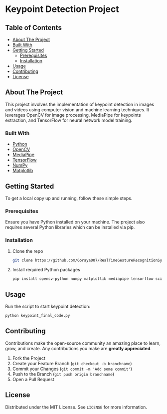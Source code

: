 # Keypoint Detection Project

## Table of Contents
- [About The Project](#about-the-project)
- [Built With](#built-with)
- [Getting Started](#getting-started)
  - [Prerequisites](#prerequisites)
  - [Installation](#installation)
- [Usage](#usage)
- [Contributing](#contributing)
- [License](#license)

## About The Project
This project involves the implementation of keypoint detection in images and videos using computer vision and machine learning techniques. It leverages OpenCV for image processing, MediaPipe for keypoints extraction, and TensorFlow for neural network model training.

### Built With
- [Python](https://www.python.org/)
- [OpenCV](https://opencv.org/)
- [MediaPipe](https://google.github.io/mediapipe/)
- [TensorFlow](https://www.tensorflow.org/)
- [NumPy](https://numpy.org/)
- [Matplotlib](https://matplotlib.org/)

## Getting Started
To get a local copy up and running, follow these simple steps.

### Prerequisites
Ensure you have Python installed on your machine. The project also requires several Python libraries which can be installed via pip.

### Installation
1. Clone the repo
   ```sh
   git clone https://github.com/Goraya007/RealTimeGestureRecognitionSystem.git
   ```
2. Install required Python packages
   ```sh
   pip install opencv-python numpy matplotlib mediapipe tensorflow scikit-learn
   ```

## Usage
Run the script to start keypoint detection:
```sh
python keypoint_final_code.py
```

## Contributing
Contributions make the open-source community an amazing place to learn, grow, and create. Any contributions you make are **greatly appreciated**.

1. Fork the Project
2. Create your Feature Branch (`git checkout -b branchname`)
3. Commit your Changes (`git commit -m 'Add some commit'`)
4. Push to the Branch (`git push origin branchname`)
5. Open a Pull Request

## License
Distributed under the MIT License. See `LICENSE` for more information.



